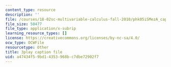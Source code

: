 ```yaml
---
content_type: resource
description: ''
file: /courses/18-02sc-multivariable-calculus-fall-2010/phk05iSMezA_captions.vtt
file_size: 50477
file_type: application/x-subrip
learning_resource_types: []
license: https://creativecommons.org/licenses/by-nc-sa/4.0/
ocw_type: OCWFile
resourcetype: Other
title: 3play caption file
uid: a47434f5-9bd1-4353-968b-c7dbe72902f7
---
```

